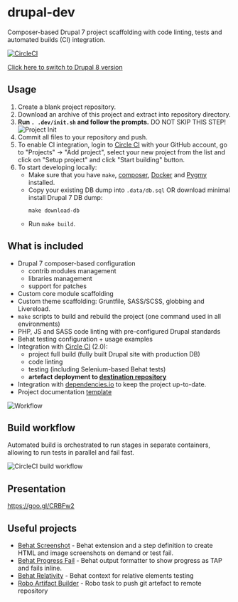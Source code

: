 # drupal-dev
Composer-based Drupal 7 project scaffolding with code linting, tests and automated builds (CI) integration.

[![CircleCI](https://circleci.com/gh/integratedexperts/drupal-dev/tree/7.x.svg?style=shield)](https://circleci.com/gh/integratedexperts/drupal-dev/tree/7.x)

[Click here to switch to Drupal 8 version](https://github.com/integratedexperts/drupal-dev/tree/8.x)

## Usage
1. Create a blank project repository.
2. Download an archive of this project and extract into repository directory.
3. **Run `. .dev/init.sh` and follow the prompts.** DO NOT SKIP THIS STEP!
![Project Init](https://raw.githubusercontent.com/wiki/integratedexperts/drupal-dev/images/project-init.png)
4. Commit all files to your repository and push.
5. To enable CI integration, login to [Circle CI](https://circleci.com/) with your GitHub account, go to "Projects" -> "Add project", select your new project from the list and click on "Setup project" and click "Start building" button.
6. To start developing locally:
   - Make sure that you have `make`, [composer](https://getcomposer.org/), [Docker](https://www.docker.com/) and [Pygmy](https://docs.amazee.io/local_docker_development/pygmy.html) installed.
   - Copy your existing DB dump into `.data/db.sql` OR download minimal install Drupal 7 DB dump:    
     ```
     make download-db
     ```
   - Run `make build`.

## What is included
- Drupal 7 composer-based configuration
  - contrib modules management
  - libraries management
  - support for patches
- Custom core module scaffolding
- Custom theme scaffolding: Gruntfile, SASS/SCSS, globbing and Livereload.    
- `make` scripts to build and rebuild the project (one command used in all environments)
- PHP, JS and SASS code linting with pre-configured Drupal standards
- Behat testing configuration + usage examples 
- Integration with [Circle CI](https://circleci.com/) (2.0):
  - project full build (fully built Drupal site with production DB)
  - code linting
  - testing (including Selenium-based Behat tests)
  - **artefact deployment to [destination repository](https://github.com/integratedexperts/drupal-dev-destination)**
- Integration with [dependencies.io](https://dependencies.io) to keep the project up-to-date.
- Project documentation [template](.dev/README.template.md) 

![Workflow](https://raw.githubusercontent.com/wiki/integratedexperts/drupal-dev/images/workflow.png)

## Build workflow
Automated build is orchestrated to run stages in separate containers, allowing to run tests in parallel and fail fast.

![CircleCI build workflow](https://raw.githubusercontent.com/wiki/integratedexperts/drupal-dev/images/circleci_build.png)

## Presentation

https://goo.gl/CRBFw2

## Useful projects

- [Behat Screenshot](https://github.com/integratedexperts/behat-screenshot) - Behat extension and a step definition to create HTML and image screenshots on demand or test fail.
- [Behat Progress Fail](https://github.com/integratedexperts/behat-format-progress-fail) - Behat output formatter to show progress as TAP and fails inline.
- [Behat Relativity](https://github.com/integratedexperts/behat-relativity) - Behat context for relative elements testing
- [Robo Artifact Builder](https://github.com/integratedexperts/robo-git-artefact) - Robo task to push git artefact to remote repository
